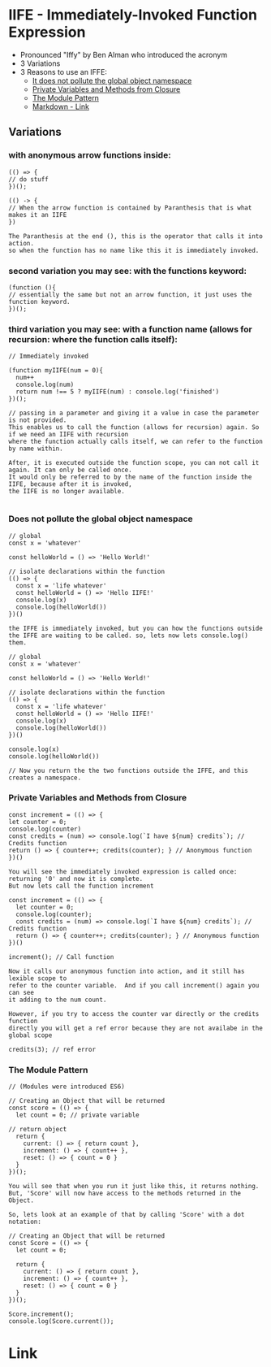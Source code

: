 # IIFE - Immediately-Invoked Function Expression

* Pronounced "Iffy" by Ben Alman who introduced the acronym
* 3 Variations
* 3 Reasons to use an IFFE: 
  - [It does not pollute the global object namespace](#it-does-not-pollute-the-global-object-namespace)
  - [Private Variables and Methods from Closure](#private-variables-and-methods-from-closure)
  - [The Module Pattern ](#the-module-pattern)
  - [Markdown - Link](#Link)


## Variations

### with anonymous arrow functions inside: 
```
(() => {
// do stuff
})();

(() -> {
// When the arrow function is contained by Paranthesis that is what makes it an IIFE
})

The Paranthesis at the end (), this is the operator that calls it into action.
so when the function has no name like this it is immediately invoked. 

```

### second variation you may see: with the functions keyword: 
```
(function (){
// essentially the same but not an arrow function, it just uses the function keyword.
})();

```

### third variation you may see: with a function name (allows for recursion: where the function calls itself):
```
// Immediately invoked

(function myIIFE(num = 0){
  num++
  console.log(num)
  return num !== 5 ? myIIFE(num) : console.log('finished')
})(); 

// passing in a parameter and giving it a value in case the parameter is not provided. 
This enables us to call the function (allows for recursion) again. So if we need an IIFE with recursion 
where the function actually calls itself, we can refer to the function by name within.

After, it is executed outside the function scope, you can not call it again. It can only be called once. 
It would only be referred to by the name of the function inside the IIFE, because after it is invoked,
the IIFE is no longer available. 


```

### Does not pollute the global object namespace
```
// global
const x = 'whatever'

const helloWorld = () => 'Hello World!'

// isolate declarations within the function
(() => {
  const x = 'life whatever'
  const helloWorld = () => 'Hello IIFE!'
  console.log(x)
  console.log(helloWorld())
})()

the IFFE is immediately invoked, but you can how the functions outside the IFFE are waiting to be called. so, lets now lets console.log() them.

// global
const x = 'whatever'

const helloWorld = () => 'Hello World!'

// isolate declarations within the function
(() => {
  const x = 'life whatever'
  const helloWorld = () => 'Hello IIFE!'
  console.log(x)
  console.log(helloWorld())
})()

console.log(x)
console.log(helloWorld())

// Now you return the the two functions outside the IFFE, and this creates a namespace.
```

### Private Variables and Methods from Closure
```
const increment = (() => {
let counter = 0;
console.log(counter)
const credits = (num) => console.log(`I have ${num} credits`); // Credits function
return () => { counter++; credits(counter); } // Anonymous function
})()

You will see the immediately invoked expression is called once: returning '0' and now it is complete.
But now lets call the function increment

const increment = (() => { 
  let counter = 0;
  console.log(counter);
  const credits = (num) => console.log(`I have ${num} credits`); // Credits function
  return () => { counter++; credits(counter); } // Anonymous function
})()

increment(); // Call function

Now it calls our anonymous function into action, and it still has lexible scope to 
refer to the counter variable.  And if you call increment() again you can see 
it adding to the num count.

However, if you try to access the counter var directly or the credits function 
directly you will get a ref error because they are not availabe in the global scope

credits(3); // ref error

```

### The Module Pattern
```
// (Modules were introduced ES6)

// Creating an Object that will be returned 
const score = (() => {
  let count = 0; // private variable

// return object
  return {
    current: () => { return count },
    increment: () => { count++ },
    reset: () => { count = 0 }
  }
})();

You will see that when you run it just like this, it returns nothing. 
But, 'Score' will now have access to the methods returned in the Object.

So, lets look at an example of that by calling 'Score' with a dot notation:

// Creating an Object that will be returned 
const Score = (() => {
  let count = 0;

  return {
    current: () => { return count },
    increment: () => { count++ },
    reset: () => { count = 0 }
  }
})();

Score.increment();
console.log(Score.current());

```
# Link

